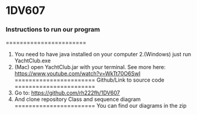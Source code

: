 # 1DV607

### Instructions to run our program ###
=======================
1. You need to have java installed on your computer
2.(Windows) just run YachtClub.exe
3. (Mac) open YachtClub.jar with your terminal. See more here: https://www.youtube.com/watch?v=WkTt70O6SwI
=======================
Github/Link to source code
=======================
1. Go to: https://github.com/rh222fh/1DV607
2. And clone repository
Class and sequence diagram
=======================
You can find our diagrams in the zip
